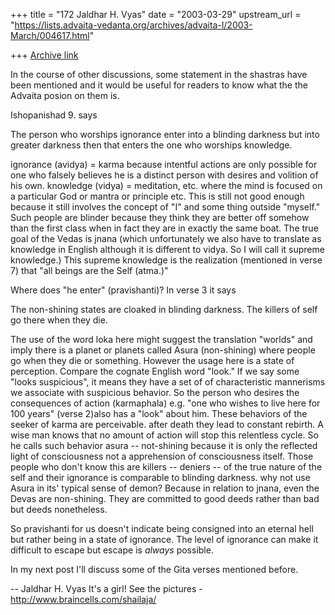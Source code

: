 +++
title = "172 Jaldhar H. Vyas"
date = "2003-03-29"
upstream_url = "https://lists.advaita-vedanta.org/archives/advaita-l/2003-March/004617.html"

+++
[Archive link](https://lists.advaita-vedanta.org/archives/advaita-l/2003-March/004617.html)

In the course of other discussions, some statement in the shastras have
been mentioned and it would be useful for readers to know what the the
Advaita posion on them is.

Ishopanishad 9. says

The person who worships ignorance enter into a blinding darkness but into
greater darkness then that enters the one who worships knowledge.

ignorance (avidya) = karma because intentful actions are only possible for
one who falsely believes he is a distinct person with desires and volition
of his own. knowledge (vidya) = meditation, etc.  where the mind is
focused on a particular God or mantra or principle etc.  This is still not
good enough because it still involves the concept of "I" and some thing
outside "myself."  Such people are blinder because they think they
are better off somehow than the first class when in fact they are in
exactly the same boat.  The true goal of the Vedas is jnana (which
unfortunately we also have to translate as knowledge in English although
it is different to vidya. So I will call it supreme knowledge.)  This
supreme knowledge is the realization (mentioned in verse 7) that "all
beings are the Self (atma.)"

Where does "he enter" (pravishanti)?  In verse 3 it says

The non-shining states  are cloaked in blinding darkness.  The killers of
self go there when they die.

The use of the word loka here might suggest the translation "worlds" and
imply there is a planet or planets called Asura (non-shining) where people
go when they die or something.  However the usage here is a state of
perception.  Compare the cognate English word "look."  If we say some
"looks suspicious", it means they have a set of of characteristic
mannerisms we associate with suspicious behavior.  So the person who
desires the consequences of action (karmaphala) e.g. "one who wishes to
live here for 100 years" (verse 2)also has a "look" about him.  These
behaviors of the seeker of karma are perceivable.  after death they lead
to constant rebirth.  A wise man knows that no amount of action will stop
this relentless cycle.  So he calls such behavior asura -- not-shining
because it is only the reflected light of consciousness not a apprehension
of consciousness itself.  Those people who don't know this are killers --
deniers -- of the true nature of the self and their ignorance is
comparable to blinding darkness.  why not use Asura in its' typical sense
of demon?  Because in relation to jnana, even the Devas are non-shining.
They are committed to good deeds rather than bad but deeds nonetheless.

So pravishanti for us doesn't indicate being consigned into an eternal
hell but rather being in a state of ignorance.  The level of ignorance can
make it difficult to escape but escape is _always_ possible.


In my next post I'll discuss some of the Gita verses mentioned before.

--
Jaldhar H. Vyas <jaldhar at braincells.com>
It's a girl! See the pictures - http://www.braincells.com/shailaja/

